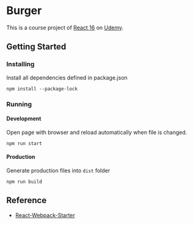 # Burger

This is a course project of [React 16](https://www.udemy.com/react-the-complete-guide-incl-redux/) on [Udemy](https://www.udemy.com).

## Getting Started

### Installing

Install all dependencies defined in package.json

```shell
npm install --package-lock
```

### Running

#### Development

Open page with browser and reload automatically when file is changed.

```shell
npm run start
```

#### Production

Generate production files into `dist` folder

```shell
npm run build
```

## Reference

- [React-Webpack-Starter](https://github.com/luoos/React-Webpack-Starter)
